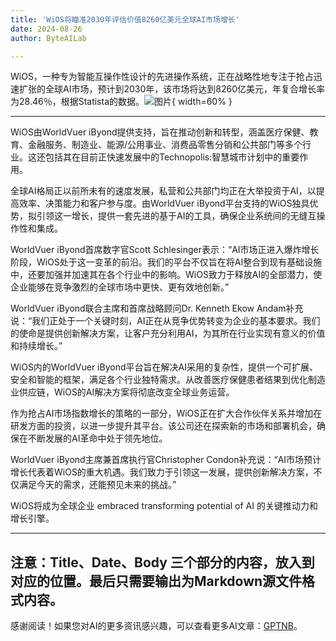 ```yaml
---
title: 'WiOS将瞄准2030年评估价值8260亿美元全球AI市场增长'
date: 2024-08-26
author: ByteAILab

---
```


WiOS，一种专为智能互操作性设计的先进操作系统，正在战略性地专注于抢占迅速扩张的全球AI市场，预计到2030年，该市场将达到8260亿美元，年复合增长率为28.46％，根据Statista的数据。![图片](https://ai-techpark.com/wp-content/uploads/2024/08/WiOS-960x540.jpg){ width=60% }

---
 WiOS由WorldVuer iByond提供支持，旨在推动创新和转型，涵盖医疗保健、教育、金融服务、制造业、能源/公用事业、消费品零售分销和公共部门等多个行业。这还包括其在目前正快速发展中的Technopolis:智慧城市计划中的重要作用。

全球AI格局正以前所未有的速度发展，私营和公共部门均正在大举投资于AI，以提高效率、决策能力和客户参与度。由WorldVuer iByond平台支持的WiOS独具优势，拟引领这一增长，提供一套先进的基于AI的工具，确保企业系统间的无缝互操作性和集成。

WorldVuer iByond首席数字官Scott Schlesinger表示：“AI市场正进入爆炸增长阶段，WiOS处于这一变革的前沿。我们的平台不仅旨在将AI整合到现有基础设施中，还要加强并加速其在各个行业中的影响。WiOS致力于释放AI的全部潜力，使企业能够在竞争激烈的全球市场中更快、更有效地创新。”

WorldVuer iByond联合主席和首席战略顾问Dr. Kenneth Ekow Andam补充说：“我们正处于一个关键时刻，AI正在从竞争优势转变为企业的基本要求。我们的使命是提供创新解决方案，让客户充分利用AI，为其所在行业实现有意义的价值和持续增长。”

WiOS内的WorldVuer iByond平台旨在解决AI采用的复杂性，提供一个可扩展、安全和智能的框架，满足各个行业独特需求。从改善医疗保健患者结果到优化制造业供应链，WiOS的AI解决方案将彻底改变全球业务运营。

作为抢占AI市场指数增长的策略的一部分，WiOS正在扩大合作伙伴关系并增加在研发方面的投资，以进一步提升其平台。该公司还在探索新的市场和部署机会，确保在不断发展的AI革命中处于领先地位。

WorldVuer iByond主席兼首席执行官Christopher Condon补充说：“AI市场预计增长代表着WiOS的重大机遇。我们致力于引领这一发展，提供创新解决方案，不仅满足今天的需求，还能预见未来的挑战。”

WiOS将成为全球企业 embraced transforming potential of AI 的关键推动力和增长引擎。

---

注意：Title、Date、Body 三个部分的内容，放入到对应的位置。最后只需要输出为Markdown源文件格式内容。
---
感谢阅读！如果您对AI的更多资讯感兴趣，可以查看更多AI文章：[GPTNB](https://gptnb.com)。